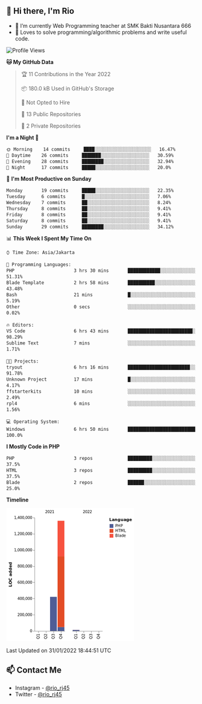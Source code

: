 ## 👋 Hi there, I'm Rio 

-  🔭 I’m currently Web Programming teacher at SMK Bakti Nusantara 666
-  💬 Loves to solve programming/algorithmic problems and write useful code.

<!--START_SECTION:waka-->
![Profile Views](http://img.shields.io/badge/Profile%20Views-2-blue)

**🐱 My GitHub Data** 

> 🏆 11 Contributions in the Year 2022
 > 
> 📦 180.0 kB Used in GitHub's Storage 
 > 
> 🚫 Not Opted to Hire
 > 
> 📜 13 Public Repositories 
 > 
> 🔑 2 Private Repositories  
 > 
**I'm a Night 🦉** 

```text
🌞 Morning    14 commits     ████░░░░░░░░░░░░░░░░░░░░░   16.47% 
🌆 Daytime    26 commits     ███████░░░░░░░░░░░░░░░░░░   30.59% 
🌃 Evening    28 commits     ████████░░░░░░░░░░░░░░░░░   32.94% 
🌙 Night      17 commits     █████░░░░░░░░░░░░░░░░░░░░   20.0%

```
📅 **I'm Most Productive on Sunday** 

```text
Monday       19 commits     █████░░░░░░░░░░░░░░░░░░░░   22.35% 
Tuesday      6 commits      █░░░░░░░░░░░░░░░░░░░░░░░░   7.06% 
Wednesday    7 commits      ██░░░░░░░░░░░░░░░░░░░░░░░   8.24% 
Thursday     8 commits      ██░░░░░░░░░░░░░░░░░░░░░░░   9.41% 
Friday       8 commits      ██░░░░░░░░░░░░░░░░░░░░░░░   9.41% 
Saturday     8 commits      ██░░░░░░░░░░░░░░░░░░░░░░░   9.41% 
Sunday       29 commits     ████████░░░░░░░░░░░░░░░░░   34.12%

```


📊 **This Week I Spent My Time On** 

```text
⌚︎ Time Zone: Asia/Jakarta

💬 Programming Languages: 
PHP                      3 hrs 30 mins       ████████████░░░░░░░░░░░░░   51.31% 
Blade Template           2 hrs 58 mins       ██████████░░░░░░░░░░░░░░░   43.48% 
Bash                     21 mins             █░░░░░░░░░░░░░░░░░░░░░░░░   5.19% 
Other                    0 secs              ░░░░░░░░░░░░░░░░░░░░░░░░░   0.02%

🔥 Editors: 
VS Code                  6 hrs 43 mins       ████████████████████████░   98.29% 
Sublime Text             7 mins              ░░░░░░░░░░░░░░░░░░░░░░░░░   1.71%

🐱‍💻 Projects: 
tryout                   6 hrs 16 mins       ███████████████████████░░   91.78% 
Unknown Project          17 mins             █░░░░░░░░░░░░░░░░░░░░░░░░   4.17% 
ffstarterkits            10 mins             ░░░░░░░░░░░░░░░░░░░░░░░░░   2.49% 
rpl4                     6 mins              ░░░░░░░░░░░░░░░░░░░░░░░░░   1.56%

💻 Operating System: 
Windows                  6 hrs 50 mins       █████████████████████████   100.0%

```

**I Mostly Code in PHP** 

```text
PHP                      3 repos             █████████░░░░░░░░░░░░░░░░   37.5% 
HTML                     3 repos             █████████░░░░░░░░░░░░░░░░   37.5% 
Blade                    2 repos             ██████░░░░░░░░░░░░░░░░░░░   25.0%

```


**Timeline**

![Chart not found](https://raw.githubusercontent.com/neushepa/neushepa/main/charts/bar_graph.png) 


 Last Updated on 31/01/2022 18:44:51 UTC
<!--END_SECTION:waka-->

## 📫 Contact Me
- Instagram - [@rio_rj45](https://www.instagram.com/rio_rj45/)
- Twitter - [@rio_rj45](https://twitter.com/rio_rj45)
